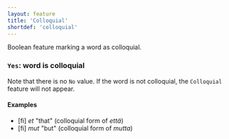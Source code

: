 ```yaml
---
layout: feature
title: 'Colloquial'
shortdef: 'colloquial'
---
```


Boolean feature marking a word as colloquial.

### `Yes`: word is colloquial

Note that there is no `No` value. If the word is not colloquial, the
`Colloquial` feature will not appear.

#### Examples

* [fi] _et_ "that" (colloquial form of _että_)
* [fi] _mut_ "but" (colloquial form of _mutta_)

